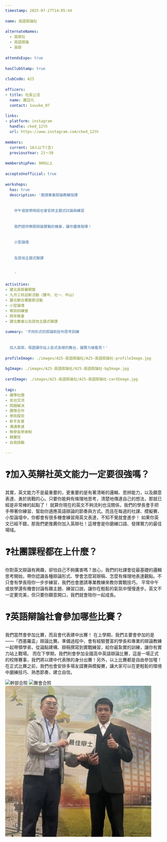 ```yaml
---
timestamp: 2025-07-27T14:05:44

name: 英語辯論社

alternateNames:
  - 英辯社
  - 英語辯論
  - 英辯

attendsExpo: true

hasClubStamp: true

clubCode: A25

officers:
- title: 社長公活
  name: 蕭亞凡
  contact: 1uuuke_07

links:
- platform: instagram
  handle: cked_12th
  url: https://www.instagram.com/cked_12th

members:
  current: 10人以下(含)
  previousYear: 21～30

membershipFee: 900以上

acceptsUnofficial: true

workshops:
  has: true
  description: '邀請專業辯論教練授課


    中午或放學時段也會安排主題式討論與練習


    我們提供無限辯論實戰的機會，讓你盡情發揮！


    小型論壇


    及其他主題式聯課


    '

activities:
- 建北英辯暑期營
- 九月三校迎新活動（建中、北一、中山）
- 建北聯合萬聖節活動
- 小型論壇
- 寒訓訓練營
- 跨年晚會
- 建北舞會以及其他主題式聯課

summary: '不同形式的辯論和批判思考訓練


  加入英辯，保證讓你站上各式各樣的舞台，讓實力被看見！'

profileImage: ./images/A25-英語辯論社/A25-英語辯論社-profileImage.jpg

bgImage: ./images/A25-英語辯論社/A25-英語辯論社-bgImage.jpg

cardImage: ./images/A25-英語辯論社/A25-英語辯論社-cardImage.jpg

tags:
- 優等社團
- 友社交流
- 問題解決
- 團隊合作
- 學術探究
- 新手友善
- 溝通表達
- 無學長學弟制
- 競賽性
- 自我挑戰

---
```


# ❓加入英辯社英文能力一定要很強嗎？
其實，英文能力不是最重要的，更重要的是有著清晰的邏輯、思辨能力，以及願意表達、勇於挑戰的心。只要你能夠有條理地思考，清楚地傳達自己的想法，那就已經是非常棒的起點了！
就算你現在的英文不夠流利也沒關係，我們的學長會手把手帶著你練習、幫助你適應英語辯論的節奏與方式。而且在每週的社課、模擬賽、小型論壇中，你都會有很多機會練習用英文表達，不知不覺就會進步！
如果你英文已經不錯，那我們更推薦你加入英辯社！這裡會是你磨練口語、發揮實力的最佳場域。
# ❓社團課程都在上什麼？
你對英文辯論有興趣，卻怕自己不夠厲害嗎？放心，我們的社課會從最基礎的邏輯思考開始，帶你認識各種辯論形式、學會怎麼寫辯稿、怎麼有條理地表達觀點。不只會有學長陪你一步步練習，我們也會邀請專業教練來教你實戰技巧。
平常中午或放學還有機會討論有趣主題、練習口說，讓你在輕鬆的氣氛中慢慢進步。英文不一定要完美，但只要你願意開口，我們就會陪你一起成長。
# ❓英語辯論社會參加哪些比賽？
我們當然會參加比賽，而且會代表建中出賽！
在上學期，我們主要會參加的是——「西塞羅盃」辯論比賽。準備過程中，會有經驗豐富的學長和專業的辯論教練一起帶領學弟，從論點建構、辯稿撰寫到實戰練習，給你最紮實的訓練，讓你有實力站上戰場。
而在下學期，我們則會參加全國高中英語辯論比賽，這是一場正式的校隊賽事，我們將以建中代表隊的身分出賽！另外，以上比賽都是自由參加喔！
在正式比賽之前，我們也會安排多場友誼賽與模擬賽，讓大家可以在更輕鬆的環境中磨練技巧、熟悉節奏，建立自信。

![幹部合照](./images/A25-英語辯論社/A25-英語辯論社-content-1.jpg)
![舞會合照](./images/A25-英語辯論社/A25-英語辯論社-content-2.jpg)
![最佳辯士得獎照](./images/A25-英語辯論社/A25-英語辯論社-content-0.jpg)
